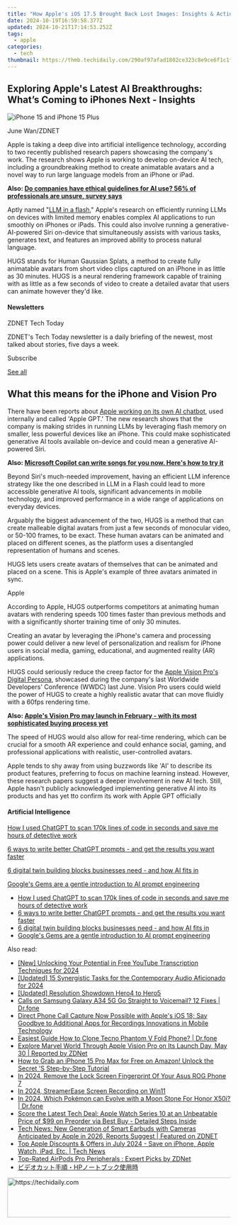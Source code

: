 ```yaml
---
title: "How Apple's iOS 17.5 Brought Back Lost Images: Insights & Action Steps"
date: 2024-10-19T16:59:58.377Z
updated: 2024-10-21T17:14:53.252Z
tags:
  - apple
categories:
  - tech
thumbnail: https://thmb.techidaily.com/290af97afad1802ce323c8e9ce6f1c1f031089327fdc749a381a84624fdbd2f2.jpg
---
```


## Exploring Apple's Latest AI Breakthroughs: What’s Coming to iPhones Next - Insights

![iPhone 15 and iPhone 15 Plus](https://www.zdnet.com/a/img/resize/ac25309069a747afd03edc752947beb16f5b1841/2023/11/03/4ac6a074-2ca2-4c64-a760-3695c25d5833/dsc09813.jpg?auto=webp&width=1280)

June Wan/ZDNET

Apple is taking a deep dive into artificial intelligence technology, according to two recently published research papers showcasing the company's work. The research shows Apple is working to develop on-device AI tech, including a groundbreaking method to create animatable avatars and a novel way to run large language models from an iPhone or iPad.

**Also: [Do companies have ethical guidelines for AI use? 56% of professionals are unsure, survey says](https://www.zdnet.com/article/do-companies-have-ethical-guidelines-for-ai-use-56-of-professionals-are-unsure-survey-says/)** 

Aptly named "[LLM in a flash](https://arxiv.org/pdf/2312.11514.pdf)," Apple's research on efficiently running LLMs on devices with limited memory enables complex AI applications to run smoothly on iPhones or iPads. This could also involve running a generative-AI-powered Siri on-device that simultaneously assists with various tasks, generates text, and features an improved ability to process natural language. 

HUGS stands for Human Gaussian Splats, a method to create fully animatable avatars from short video clips captured on an iPhone in as little as 30 minutes. HUGS is a neural rendering framework capable of training with as little as a few seconds of video to create a detailed avatar that users can animate however they'd like.

#### Newsletters

ZDNET Tech Today

ZDNET's Tech Today newsletter is a daily briefing of the newest, most talked about stories, five days a week.

 Subscribe

[See all](https://www.zdnet.com/newsletters/)

## What this means for the iPhone and Vision Pro

There have been reports about [Apple working on its own AI chatbot](https://www.zdnet.com/article/apple-sneaks-into-the-ai-chatbot-race-with-apple-gpt/), used internally and called 'Apple GPT.' The new research shows that the company is making strides in running LLMs by leveraging flash memory on smaller, less powerful devices like an iPhone. This could make sophisticated generative AI tools available on-device and could mean a generative AI-powered Siri.

**Also: [Microsoft Copilot can write songs for you now. Here's how to try it](https://www.zdnet.com/article/microsoft-copilot-can-now-write-songs-for-you-heres-how-to-try-it/)**

Beyond Siri's much-needed improvement, having an efficient LLM inference strategy like the one described in LLM in a Flash could lead to more accessible generative AI tools, significant advancements in mobile technology, and improved performance in a wide range of applications on everyday devices. 

Arguably the biggest advancement of the two, HUGS is a method that can create malleable digital avatars from just a few seconds of monocular video, or 50-100 frames, to be exact. These human avatars can be animated and placed on different scenes, as the platform uses a disentangled representation of humans and scenes.

HUGS lets users create avatars of themselves that can be animated and placed on a scene. This is Apple's example of three avatars animated in sync. 

Apple

According to Apple, HUGS outperforms competitors at animating human avatars with rendering speeds 100 times faster than previous methods and with a significantly shorter training time of only 30 minutes.

Creating an avatar by leveraging the iPhone's camera and processing power could deliver a new level of personalization and realism for iPhone users in social media, gaming, educational, and augmented reality (AR) applications.

HUGS could seriously reduce the creep factor for the [Apple Vision Pro's Digital Persona](https://www.zdnet.com/article/meet-your-digital-persona-apples-vision-pro-users-to-get-real-time-animated-avatars/), showcased during the company's last Worldwide Developers' Conference (WWDC) last June. Vision Pro users could wield the power of HUGS to create a highly realistic avatar that can move fluidly with a 60fps rendering time. 

**Also: [Apple's Vision Pro may launch in February - with its most sophisticated buying process yet](https://www.zdnet.com/article/apples-vision-pro-may-launch-in-february-with-its-most-sophisticated-buying-process-yet/)**

The speed of HUGS would also allow for real-time rendering, which can be crucial for a smooth AR experience and could enhance social, gaming, and professional applications with realistic, user-controlled avatars.

Apple tends to shy away from using buzzwords like 'AI' to describe its product features, preferring to focus on machine learning instead. However, these research papers suggest a deeper involvement in new AI tech. Still, Apple hasn't publicly acknowledged implementing generative AI into its products and has yet tto confirm its work with Apple GPT officially

#### Artificial Intelligence

[How I used ChatGPT to scan 170k lines of code in seconds and save me hours of detective work](https://www.zdnet.com/article/how-chatgpt-scanned-170k-lines-of-code-in-seconds-and-saved-me-hours-of-work/ "How I used ChatGPT to scan 170k lines of code in seconds and save me hours of detective work")

[6 ways to write better ChatGPT prompts - and get the results you want faster](https://www.zdnet.com/article/6-ways-to-write-better-chatgpt-prompts-and-get-the-results-you-want-faster/ "6 ways to write better ChatGPT prompts - and get the results you want faster")

[6 digital twin building blocks businesses need - and how AI fits in](https://www.zdnet.com/article/6-digital-twin-building-blocks-businesses-need-and-how-ai-fits-in/ "6 digital twin building blocks businesses need - and how AI fits in")

[Google's Gems are a gentle introduction to AI prompt engineering](https://www.zdnet.com/article/googles-gems-are-a-gentle-introduction-to-ai-prompt-engineering/ "Google's Gems are a gentle introduction to AI prompt engineering")

* [How I used ChatGPT to scan 170k lines of code in seconds and save me hours of detective work](https://www.zdnet.com/article/how-chatgpt-scanned-170k-lines-of-code-in-seconds-and-saved-me-hours-of-work/ "How I used ChatGPT to scan 170k lines of code in seconds and save me hours of detective work")
* [6 ways to write better ChatGPT prompts - and get the results you want faster](https://www.zdnet.com/article/6-ways-to-write-better-chatgpt-prompts-and-get-the-results-you-want-faster/ "6 ways to write better ChatGPT prompts - and get the results you want faster")
* [6 digital twin building blocks businesses need - and how AI fits in](https://www.zdnet.com/article/6-digital-twin-building-blocks-businesses-need-and-how-ai-fits-in/ "6 digital twin building blocks businesses need - and how AI fits in")
* [Google's Gems are a gentle introduction to AI prompt engineering](https://www.zdnet.com/article/googles-gems-are-a-gentle-introduction-to-ai-prompt-engineering/ "Google's Gems are a gentle introduction to AI prompt engineering")

<ins class="adsbygoogle"
     style="display:block"
     data-ad-format="autorelaxed"
     data-ad-client="ca-pub-7571918770474297"
     data-ad-slot="1223367746"></ins>

<ins class="adsbygoogle"
     style="display:block"
     data-ad-client="ca-pub-7571918770474297"
     data-ad-slot="8358498916"
     data-ad-format="auto"
     data-full-width-responsive="true"></ins>

<span class="atpl-alsoreadstyle">Also read:</span>
<div><ul>
<li><a href="https://youtube-zero.techidaily.com/nlocking-your-potential-in-free-youtube-transcription-techniques-for-2024/"><u>[New] Unlocking Your Potential in Free YouTube Transcription Techniques for 2024</u></a></li>
<li><a href="https://article-helps.techidaily.com/updated-15-synergistic-tasks-for-the-contemporary-audio-aficionado-for-2024/"><u>[Updated] 15 Synergistic Tasks for the Contemporary Audio Aficionado for 2024</u></a></li>
<li><a href="https://extra-guidance.techidaily.com/updated-resolution-showdown-hero4-to-hero5/"><u>[Updated] Resolution Showdown Hero4 to Hero5</u></a></li>
<li><a href="https://howto.techidaily.com/calls-on-samsung-galaxy-a34-5g-go-straight-to-voicemail-12-fixes-drfone-by-drfone-fix-android-problems-fix-android-problems/"><u>Calls on Samsung Galaxy A34 5G Go Straight to Voicemail? 12 Fixes | Dr.fone</u></a></li>
<li><a href="https://tech-haven.techidaily.com/direct-phone-call-capture-now-possible-with-apples-ios-18-say-goodbye-to-additional-apps-for-recordings-innovations-in-mobile-technology/"><u>Direct Phone Call Capture Now Possible with Apple's iOS 18; Say Goodbye to Additional Apps for Recordings Innovations in Mobile Technology</u></a></li>
<li><a href="https://blog-min.techidaily.com/easiest-guide-how-to-clone-tecno-phantom-v-fold-phone-drfone-by-drfone-transfer-from-android-transfer-from-android/"><u>Easiest Guide How to Clone Tecno Phantom V Fold Phone? | Dr.fone</u></a></li>
<li><a href="https://tech-haven.techidaily.com/explore-marvel-world-through-apple-vision-pro-on-its-launch-day-may-30-reported-by-zdnet/"><u>Explore Marvel World Through Apple Vision Pro on Its Launch Day, May 30 | Reported by ZDNet</u></a></li>
<li><a href="https://tech-haven.techidaily.com/how-to-grab-an-iphone-15-pro-max-for-free-on-amazon-unlock-the-secret-s-step-by-step-tutorial/"><u>How to Grab an iPhone 15 Pro Max for Free on Amazon! Unlock the Secret 'S Step-by-Step Tutorial</u></a></li>
<li><a href="https://android-unlock.techidaily.com/in-2024-remove-the-lock-screen-fingerprint-of-your-asus-rog-phone-7-by-drfone-android/"><u>In 2024, Remove the Lock Screen Fingerprint Of Your Asus ROG Phone 7</u></a></li>
<li><a href="https://video-capture.techidaily.com/in-2024-streamerease-screen-recording-on-win11/"><u>In 2024, StreamerEase Screen Recording on Win11</u></a></li>
<li><a href="https://pokemon-go-android.techidaily.com/in-2024-which-pokemon-can-evolve-with-a-moon-stone-for-honor-x50i-drfone-by-drfone-virtual-android/"><u>In 2024, Which Pokémon can Evolve with a Moon Stone For Honor X50i? | Dr.fone</u></a></li>
<li><a href="https://tech-haven.techidaily.com/score-the-latest-tech-deal-apple-watch-series-10-at-an-unbeatable-price-of-99-on-preorder-via-best-buy-detailed-steps-inside/"><u>Score the Latest Tech Deal: Apple Watch Series 10 at an Unbeatable Price of $99 on Preorder via Best Buy - Detailed Steps Inside</u></a></li>
<li><a href="https://tech-haven.techidaily.com/tech-news-new-generation-of-smart-earbuds-with-cameras-anticipated-by-apple-in-2026-reports-suggest-featured-on-zdnet/"><u>Tech News: New Generation of Smart Earbuds with Cameras Anticipated by Apple in 2026, Reports Suggest | Featured on ZDNET</u></a></li>
<li><a href="https://tech-haven.techidaily.com/top-apple-discounts-and-offers-in-july-2024-save-on-iphone-apple-watch-ipad-etc-tech-news/"><u>Top Apple Discounts & Offers in July 2024 - Save on iPhone, Apple Watch, iPad, Etc. | Tech News</u></a></li>
<li><a href="https://tech-haven.techidaily.com/top-rated-airpods-pro-peripherals-expert-picks-by-zdnet/"><u>Top-Rated AirPods Pro Peripherals : Expert Picks by ZDNet</u></a></li>
<li><a href="https://some-approaches.techidaily.com/hp/"><u>ビデオカット手順・HPノートブック使用時</u></a></li>
</ul></div>

<!-- affiliate ads begin -->
<a href="https://appsumo.8odi.net/c/5597632/2123736/7443" target="_top" id="2123736">
  <img src="//a.impactradius-go.com/display-ad/7443-2123736" border="0" alt="https://techidaily.com" width="728" height="90"/>
</a>
<img height="0" width="0" src="https://appsumo.8odi.net/i/5597632/2123736/7443" style="position:absolute;visibility:hidden;" border="0" />
<!-- affiliate ads end -->

